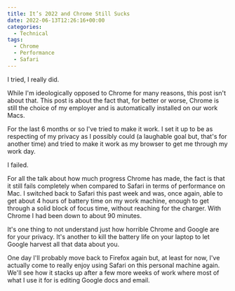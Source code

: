 ```yaml
---
title: It’s 2022 and Chrome Still Sucks
date: 2022-06-13T12:26:16+00:00
categories:
  - Technical
tags:
  - Chrome
  - Performance
  - Safari
---
```


I tried, I really did.

While I'm ideologically opposed to Chrome for many reasons, this post isn't about that. This post is about the fact that, for better or worse, Chrome is still the choice of my employer and is automatically installed on our work Macs.

For the last 6 months or so I've tried to make it work. I set it up to be as respecting of my privacy as I possibly could (a laughable goal but, that's for another time) and tried to make it work as my browser to get me through my work day.

I failed.

For all the talk about how much progress Chrome has made, the fact is that it still fails completely when compared to Safari in terms of performance on Mac. I switched back to Safari this past week and was, once again, able to get about 4 hours of battery time on my work machine, enough to get through a solid block of focus time, without reaching for the charger. With Chrome I had been down to about 90 minutes.

It's one thing to not understand just how horrible Chrome and Google are for your privacy. It's another to kill the battery life on your laptop to let Google harvest all that data about you.

One day I'll probably move back to Firefox again but, at least for now, I've actually come to really enjoy using Safari on this personal machine again. We'll see how it stacks up after a few more weeks of work where most of what I use it for is editing Google docs and email.